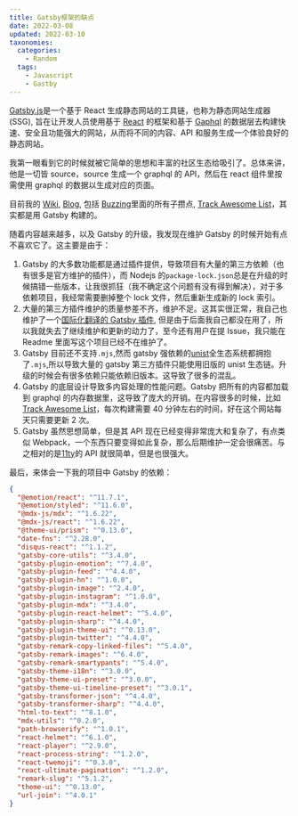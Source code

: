 ```yaml
---
title: Gatsby框架的缺点
date: 2022-03-08
updated: 2022-03-10
taxonomies:
  categories:
    - Random
  tags:
    - Javascript
    - Gastby
---
```


[Gatsby.js](https://www.gatsbyjs.com/)是一个基于 React 生成静态网站的工具链，也称为静态网站生成器(SSG), 旨在让开发人员使用基于 [React](https://reactjs.org/) 的框架和基于 [Gaphql](https://graphql.org/) 的数据层去构建快速、安全且功能强大的网站，从而将不同的内容、API 和服务生成一个体验良好的静态网站。

<!-- more -->

我第一眼看到它的时候就被它简单的思想和丰富的社区生态给吸引了。总体来讲，他是一切皆 source，source 生成一个 graphql 的 API，然后在 react 组件里按需使用 graphql 的数据以生成对应的页面。

目前我的 [Wiki](https://wiki.owenyoung.com/), [Blog](https://blog.owenyoung.com/), 包括 [Buzzing](https://www.buzzing.cc/)里面的所有子攒点, [Track Awesome List](https://www.trackawesomelist.com/)，其实都是用 Gatsby 构建的。

随着内容越来越多，以及 Gatsby 的升级，我发现在维护 Gatsby 的时候开始有点不喜欢它了。这主要是由于：

1. Gatsby 的大多数功能都是通过插件提供，导致项目有大量的第三方依赖（也有很多是官方维护的插件），而 Nodejs 的`package-lock.json`总是在升级的时候搞错一些版本，让我很抓狂（我不确定这个问题有没有得到解决），对于多依赖项目，我经常需要删掉整个 lock 文件，然后重新生成新的 lock 索引。
2. 大量的第三方插件维护的质量参差不齐，维护不足。这其实很正常，我自己也维护了一个[国际化翻译的 Gatsby 插件](https://github.com/theowenyoung/gatsby-plugin-intl), 但是由于后面我自己都没在用了，所以我就失去了继续维护和更新的动力了，至今还有用户在提 Issue，我只能在 Readme 里面写这个项目已经不在维护了。
3. Gatsby 目前还不支持`.mjs`,然而 gatsby 强依赖的[unist](https://github.com/syntax-tree/unist)全生态系统都拥抱了`.mjs`,所以导致大量的 gatsby 第三方插件只能使用旧版的 unist 生态链。升级的时候会有很多依赖只能依赖旧版本。这导致了很多的混乱。
4. Gatsby 的底层设计导致多内容处理的性能问题。Gatsby 把所有的内容都加载到 graphql 的内存数据里，这导致了庞大的开销。在内容很多的时候，比如[Track Awesome List](https://www.trackawesomelist.com/)，每次构建需要 40 分钟左右的时间，好在这个网站每天只需要更新 2 次。
5. Gatsby 虽然思想简单，但是其 API 现在已经变得非常庞大和复杂了，有点类似 Webpack，一个东西只要变得如此复杂，那么后期维护一定会很痛苦。与之相对的是[11ty](https://www.11ty.dev/)的 API 就很简单，但是也很强大。

最后，来体会一下我的项目中 Gatsby 的依赖：

```json
{
  "@emotion/react": "^11.7.1",
  "@emotion/styled": "^11.6.0",
  "@mdx-js/mdx": "^1.6.22",
  "@mdx-js/react": "^1.6.22",
  "@theme-ui/prism": "^0.13.0",
  "date-fns": "^2.28.0",
  "disqus-react": "^1.1.2",
  "gatsby-core-utils": "^3.4.0",
  "gatsby-plugin-emotion": "^7.4.0",
  "gatsby-plugin-feed": "^4.4.0",
  "gatsby-plugin-hn": "^1.0.0",
  "gatsby-plugin-image": "^2.4.0",
  "gatsby-plugin-instagram": "^1.0.0",
  "gatsby-plugin-mdx": "^3.4.0",
  "gatsby-plugin-react-helmet": "^5.4.0",
  "gatsby-plugin-sharp": "^4.4.0",
  "gatsby-plugin-theme-ui": "^0.13.0",
  "gatsby-plugin-twitter": "^4.4.0",
  "gatsby-remark-copy-linked-files": "^5.4.0",
  "gatsby-remark-images": "^6.4.0",
  "gatsby-remark-smartypants": "^5.4.0",
  "gatsby-theme-i18n": "^3.0.0",
  "gatsby-theme-ui-preset": "^3.0.0",
  "gatsby-theme-ui-timeline-preset": "^3.0.1",
  "gatsby-transformer-json": "^4.4.0",
  "gatsby-transformer-sharp": "^4.4.0",
  "html-to-text": "^8.1.0",
  "mdx-utils": "^0.2.0",
  "path-browserify": "^1.0.1",
  "react-helmet": "^6.1.0",
  "react-player": "^2.9.0",
  "react-process-string": "^1.2.0",
  "react-twemoji": "^0.3.0",
  "react-ultimate-pagination": "^1.2.0",
  "remark-slug": "^5.1.2",
  "theme-ui": "^0.13.0",
  "url-join": "^4.0.1"
}
```
